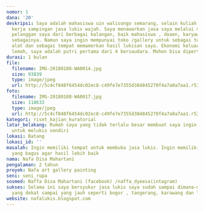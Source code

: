 ```yaml
---
nomor: 1
dana: '20'
deskripsi: Saya adalah mahasiswa uin walisongo semarang, selain kuliah saya punya
  kerja sampingan jasa lukis wajah. Saya menawarkan jasa saya melalui media sosial,
  pelanggan saya dari berbagai kalangan, baik mahasiswa , doaen, karyawan dan lain
  sebagainya. Namun saya ingin mempunyai toko /gallery untuk sebagai tempat menyimpan
  alat dan sebagai tempat memamerkan hasil lukisan saya. Ekonomi keluarga saya cenderung
  lemah, saya adalah putri pertama dari 4 bersaudara. Mohon bisa dipertimbangkan.terimakasih
durasi: 1 bulan
file:
  filename: IMG-20180108-WA0014.jpg
  size: 93839
  type: image/jpeg
  url: http://5c4cf848f6454dc02ec8-c49fe7e7355d384845270f4a7a0a7aa1.r53.cf2.rackcdn.com/b9e76ad8-2d41-4cb8-86f0-b499318896dc/IMG-20180108-WA0014.jpg
foto:
  filename: IMG-20180108-WA0017.jpg
  size: 118633
  type: image/jpeg
  url: http://5c4cf848f6454dc02ec8-c49fe7e7355d384845270f4a7a0a7aa1.r53.cf2.rackcdn.com/1f77df97-e491-4112-ae0e-1356cd759f48/IMG-20180108-WA0017.jpg
kategori: riset_kajian_kuratorial
latar_belakang: Rumah saya yang tidak terlalu besar membuat saya ingin memiliki tempat
  untuk melukis sendiri
lokasi: Batang
lokasi_id: ''
masalah: Ingin memiliki tempat untuk membuka jasa lukis. Ingin memiliki alat dan bahan
  yang bagus agar hasil lebih baik
nama: Nafa Disa Mahartani
pengalaman: 2 tahun
proyek: Nafa art gallery painting
seni: seni_rupa
sosmed: Naffa Disa Mahartani (facebook) /naffa_dyeesa(intagram)
sukses: Selama ini saya bersyukur jasa lukis saya sudah sampai dimana-mana, dari tempat
  yang dekat sampai yang jauh seperti bogor , tangerang, karawang dan lain sebagainya
website: nafalukis.blogspot.com
---
```


